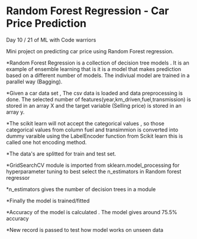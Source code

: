 # Random Forest Regression - Car Price Prediction

Day 10 / 21 of ML with Code warriors

Mini project on predicting car price using Random Forest regression.

*Random Forest Regression is a collection of decision tree models . It is an example of ensemble learning that is it is a model that makes prediction based on
a different number of models. The indiviual model are trained in a parallel way (Bagging).

*Given a car data set , The csv data is loaded and data preprocessing is done. The selected number of features(year,km_driven,fuel,transmission) is stored in an array X and the target variable (Selling price) is stored in an array y.

*The scikit learn will not accept the categorical values , so those categorical values from column fuel and transimmion is converted into dummy varaible using the LabelEncoder 
function from Scikit learn this is called one hot encoding method.

*The data's are splitted for train and test set.

*GridSearchCV module is imported from sklearn.model_processing for hyperparameter tuning to best select the n_estimators in Random forest regressor

*n_estimators gives the number of decision trees in a module

*Finally the model is trained/fitted

*Accuracy of the model is calculated . The model gives around 75.5% accuracy

*New record is passed to test how model works on unseen data
